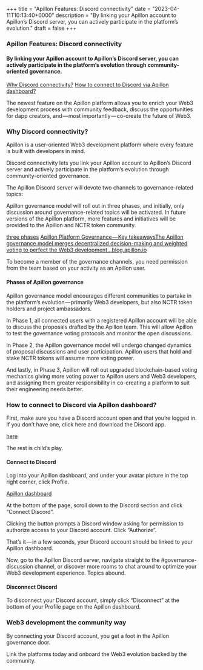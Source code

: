+++
title = "Apillon Features: Discord connectivity"
date = "2023-04-11T10:13:40+0000"
description = "By linking your Apillon account to Apillon’s Discord server, you can actively participate in the platform’s evolution."
draft = false
+++

### Apillon Features: Discord connectivity


#### By linking your Apillon account to Apillon’s Discord server, you can actively participate in the platform’s evolution through community-oriented governance.

[Why Discord connectivity?](#15ed)
[How to connect to Discord via Apillon dashboard?](#f087)

The newest feature on the Apillon platform allows you to enrich your Web3 development process with community feedback, discuss the opportunities for dapp creators, and — most importantly — co-create the future of Web3.


### Why Discord connectivity?


Apillon is a user-oriented Web3 development platform where every feature is built with developers in mind.


Discord connectivity lets you link your Apillon account to Apillon’s Discord server and actively participate in the platform’s evolution through community-oriented governance.


The Apillon Discord server will devote two channels to governance-related topics:


Apillon governance model will roll out in three phases, and initially, only discussion around governance-related topics will be activated. In future versions of the Apillon platform, more features and initiatives will be provided to the Apillon and NCTR token community.

[three phases](https://blog.apillon.io/apillon-platform-governance-key-takeaways-e63816522536#351c)
[Apillon Platform Governance — Key takeawaysThe Apillon governance model merges decentralized decision-making and weighted voting to perfect the Web3 development…blog.apillon.io](https://blog.apillon.io/apillon-platform-governance-key-takeaways-e63816522536)

To become a member of the governance channels, you need permission from the team based on your activity as an Apillon user.


#### Phases of Apillon governance


Apillon governance model encourages different communities to partake in the platform’s evolution — primarily Web3 developers, but also NCTR token holders and project ambassadors.


In Phase 1, all connected users with a registered Apillon account will be able to discuss the proposals drafted by the Apillon team. This will allow Apillon to test the governance voting protocols and monitor the open discussions.


In Phase 2, the Apillon governance model will undergo changed dynamics of proposal discussions and user participation. Apillon users that hold and stake NCTR tokens will assume more voting power.


And lastly, in Phase 3, Apillon will roll out upgraded blockchain-based voting mechanics giving more voting power to Apillon users and Web3 developers, and assigning them greater responsibility in co-creating a platform to suit their engineering needs better.


### How to connect to Discord via Apillon dashboard?


First, make sure you have a Discord account open and that you’re logged in. If you don’t have one, click here and download the Discord app.

[here](https://discord.com/)

The rest is child’s play.


#### Connect to Discord


Log into your Apillon dashboard, and under your avatar picture in the top right corner, click Profile.

[Apillon dashboard](https://app-staging.apillon.io/dashboard)

At the bottom of the page, scroll down to the Discord section and click “Connect Discord”.


Clicking the button prompts a Discord window asking for permission to authorize access to your Discord account. Click “Authorize”.


That’s it — in a few seconds, your Discord account should be linked to your Apillon dashboard.


Now, go to the Apillon Discord server, navigate straight to the #governance-discussion channel, or discover more rooms to chat around to optimize your Web3 development experience. Topics abound.


#### Disconnect Discord


To disconnect your Discord account, simply click “Disconnect” at the bottom of your Profile page on the Apillon dashboard.


### Web3 development the community way


By connecting your Discord account, you get a foot in the Apillon governance door.


Link the platforms today and onboard the Web3 evolution backed by the community.
